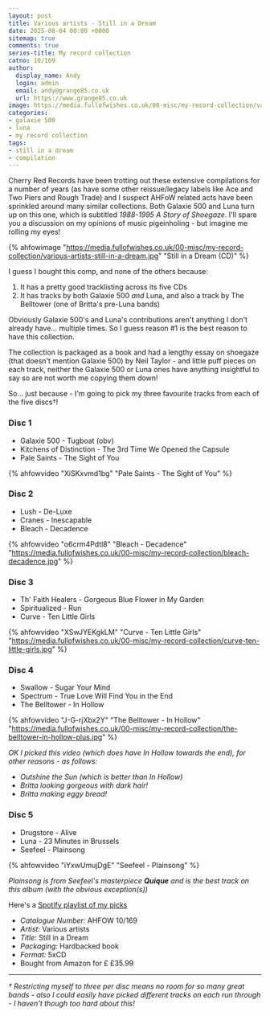 ```yaml
---
layout: post
title: Various artists - Still in a Dream
date: 2025-08-04 00:00 +0000
sitemap: true
comments: true
series-title: My record collection
catno: 10/169
author:
  display_name: Andy
  login: admin
  email: andy@grange85.co.uk
  url: https://www.grange85.co.uk
image: https://media.fullofwishes.co.uk/00-misc/my-record-collection/various-artists-still-in-a-dream.jpg
categories:
- galaxie 500
- luna
- my record collection
tags:
- still in a dream
- compilation
---
```

Cherry Red Records have been trotting out these extensive compilations for a number of years (as have some other reissue/legacy labels like Ace and Two Piers and Rough Trade) and I suspect AHFoW related acts have been sprinkled around many similar collections. Both Galaxie 500 and Luna turn up on this one, which is subtitled _1988-1995 A Story of Shoegaze_. I'll spare you a discussion on my opinions of music pigeinholing - but imagine me rolling my eyes!

{% ahfowimage "https://media.fullofwishes.co.uk/00-misc/my-record-collection/various-artists-still-in-a-dream.jpg" "Still in a Dream (CD)" %}

I guess I bought this comp, and none of the others because:
 1. It has a pretty good tracklisting across its five CDs
 2. It has tracks by both Galaxie 500 _and_ Luna, and also a track by The Belltower (one of Britta's pre-Luna bands)

Obviously Galaxie 500's and Luna's contributions aren't anything I don't already have... multiple times. So I guess reason #1 is the best reason to have this collection.

The collection is packaged as a book and had a lengthy essay on shoegaze (that doesn't mention Galaxie 500) by Neil Taylor - and little puff pieces on each track, neither the Galaxie 500 or Luna ones have anything insightful to say so are not worth me copying them down!

So... just because - I'm going to pick my three favourite tracks from each of the five discs&dagger;!

### Disc 1
 - Galaxie 500 - Tugboat (obv)
 - Kitchens of Distinction - The 3rd Time We Opened the Capsule
 - Pale Saints - The Sight of You

{% ahfowvideo "XiSKxvmd1bg" "Pale Saints - The Sight of You" %}

### Disc 2
 - Lush - De-Luxe
 - Cranes - Inescapable
 - Bleach - Decadence

{% ahfowvideo "o6crm4Pdtl8" "Bleach - Decadence" "https://media.fullofwishes.co.uk/00-misc/my-record-collection/bleach-decadence.jpg" %}

### Disc 3
 - Th' Faith Healers - Gorgeous Blue Flower in My Garden
 - Spiritualized - Run
 - Curve - Ten Little Girls

{% ahfowvideo "XSwJYEKgkLM" "Curve - Ten Little Girls" "https://media.fullofwishes.co.uk/00-misc/my-record-collection/curve-ten-little-girls.jpg" %}

### Disc 4
 - Swallow - Sugar Your Mind
 - Spectrum - True Love Will Find You in the End
 - The Belltower - In Hollow

{% ahfowvideo "J-G-rjXbx2Y" "The Belltower - In Hollow" "https://media.fullofwishes.co.uk/00-misc/my-record-collection/the-belltower-in-hollow-plus.jpg" %}

_OK I picked this video (which does have In Hollow towards the end), for other reasons - as follows:_
 - _Outshine the Sun (which is better than In Hollow)_
 - _Britta looking gorgeous with dark hair!_
 - _Britta making eggy bread!_


### Disc 5
 - Drugstore - Alive
 - Luna - 23 Minutes in Brussels
 - Seefeel - Plainsong

{% ahfowvideo "iYxwUmujDgE" "Seefeel - Plainsong" %}

_Plainsong is from Seefeel's masterpiece **Quique** and is the best track on this album (with the obvious exception(s))_

Here's a [Spotify playlist of my picks](https://open.spotify.com/playlist/0RJiPkZMrrFmF27yQYxV0X)

 - *Catalogue Number:* AHFOW 10/169
 - *Artist:* Various artists
 - *Title:* Still in a Dream
 - *Packaging:* Hardbacked book
 - *Format:* 5xCD
 - Bought from Amazon for £ £35.99

---
_&dagger; Restricting myself to three per disc means no room for so many great bands - also I could easily have picked different tracks on each run through - I haven't though too hard about this!_

